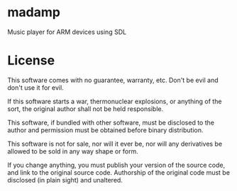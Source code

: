 # madamp
Music player for ARM devices using SDL 

# License
This software comes with no guarantee, warranty, etc. Don't be evil and don't use it for evil.

If this software starts a war, thermonuclear explosions, or anything of the sort, the original 
author shall not be held responsible.

This software, if bundled with other software, must be disclosed to the author and permission
must be obtained before binary distribution.

This software is not for sale, nor will it ever be, nor will any derivatives be allowed 
to be sold in any way shape or form.

If you change anything, you must publish your version of the source code, and link to the
original source code. Authorship of the original code must be disclosed (in plain sight)
and unaltered.
